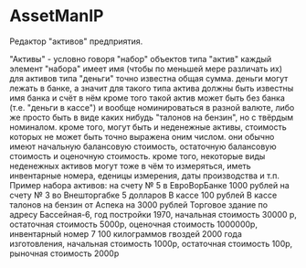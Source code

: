 # AssetManIP
Редактор "активов" предприятия.

"Активы" - условно говоря "набор" объектов типа "актив"
каждый элемент "набора" имеет имя (чтобы по меньшей мере различать их)
для активов типа "деньги" точно известна общая сумма.
деньги могут лежать в банке, а значит для такого типа актива должны быть известны имя банка и счёт в нём
кроме того такой актив может быть без банка (т.е. "деньги в кассе") и вообще номинироваться в разной валюте, либо же просто быть в виде каких нибудь "талонов на бензин", но с твёрдым номиналом.
кроме того, могут быть и неденежные активы, стоимость которых не может быть точно выражена оним числом.
они обычно имеют начальную балансовую стоимость, остаточную балансовую стоимость и оценочную стоимость.
кроме того, некоторые виды неденежных активов могут тоже в чём то измеряться, иметь инвентарные номера, еденицы измерения, даты производства и т.п.
Пример набора активов:
на счету № 5 в ЕвроВорБанке 1000 рублей
на счету № 3 во Внешторгабке 5 долларов
В кассе 100 рублей
В кассе талонов на бензин от Аспека на 3000 рублей
Торговое здание по адресу Бассейная-6, год постройки 1970, начальная стоимость 30000 р, остаточная стоимость 5000р, оценочная стоимость 1000000р, инвентарный номер 7
100 килограммов гвоздей 2000 года изготовления, начальная стоимость 1000р, остаточная стоимость 100р, рыночная стоимость 2000р
